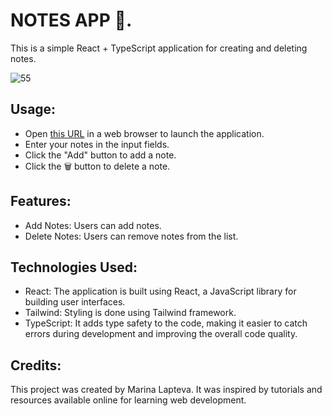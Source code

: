 # NOTES APP 📝.

This is a simple React + TypeScript application for creating and deleting notes. 

![55](https://github.com/LMV5/notes/assets/111173608/01aa364f-9a2b-4e79-98dd-6bdfdf09dbe6)

## Usage:
- Open [this URL](https://notes-5.netlify.app) in a web browser to launch the application.
- Enter your notes in the input fields.
- Click the "Add" button to add a note.
- Click the 🗑️ button to delete a note.

## Features:
- Add Notes: Users can add notes.
- Delete Notes: Users can remove notes from the list.

## Technologies Used:
- React: The application is built using React, a JavaScript library for building user interfaces.
- Tailwind: Styling is done using Tailwind framework.
- TypeScript: It adds type safety to the code, making it easier to catch errors during development and improving the overall code quality.

## Credits: 

This project was created by Marina Lapteva. It was inspired by tutorials and resources available online for learning web development.
